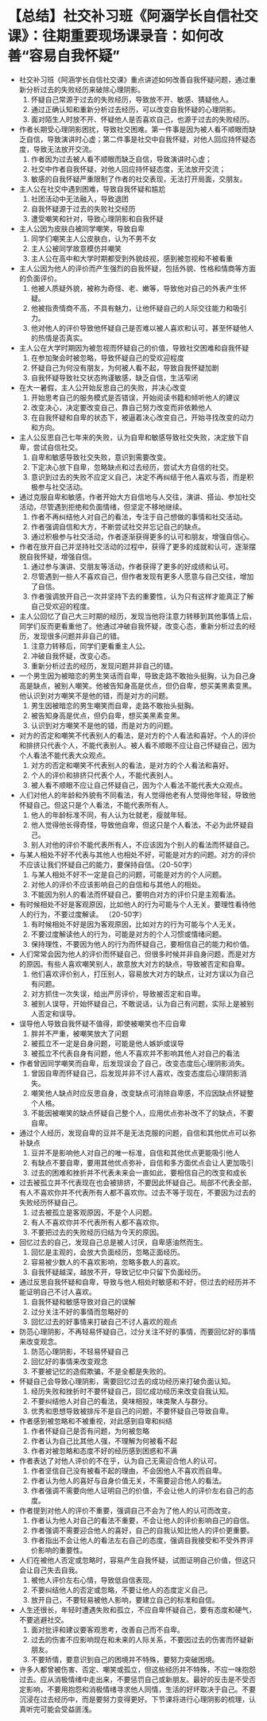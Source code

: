 # 【总结】社交补习班《阿涵学长自信社交课》：往期重要现场课录音：如何改善“容易自我怀疑”

-   社交补习班《阿涵学长自信社交课》重点讲述如何改善自我怀疑问题，通过重新分析过去的失败经历来破除心理阴影。
    1.  怀疑自己常源于过去的失败经历，导致放不开、敏感、猜疑他人。
    2.  通过正确认知和重新分析过去经历，可以改变自我怀疑的心理阴影。
    3.  面对陌生人时放不开、怀疑他人是否喜欢自己，也源于过去的失败经历。
-   作者长期受心理阴影困扰，导致社交困难。第一件事是因为被人看不顺眼而缺乏自信，导致演讲时心虚；第二件事是社交中自我怀疑，对他人回应持怀疑态度，导致无法放开交流。
    1.  作者因为过去被人看不顺眼而缺乏自信，导致演讲时心虚；
    2.  社交中作者自我怀疑，对他人回应持怀疑态度，无法放开交流；
    3.  敏感的自我怀疑严重限制了作者的社交表现，无法打开局面，交朋友。
-   主人公在社交中遇到困难，导致自我怀疑和尴尬
    1.  社团活动中无法融入，导致退团
    2.  自我怀疑源于过去的失败社交经历
    3.  遭受嘲笑和针对，导致心理阴影和自我怀疑
-   主人公因为皮肤白被同学嘲笑，导致自卑
    1.  同学们嘲笑主人公皮肤白，认为不男不女
    2.  主人公被同学故意模仿并嘲笑
    3.  主人公在高中和大学时期都受到外貌歧视，感到被忽视和不被看重
-   主人公因为他人的评价而产生强烈的自我怀疑，包括外貌、性格和情商等方面的负面评价。
    1.  他被人质疑外貌，被称为奇怪、老、嫩等，导致他对自己的外表产生怀疑。
    2.  他被指责情商不高，不具有魅力，让他怀疑自己的人际交往能力和吸引力。
    3.  他对他人的评价导致他怀疑自己是否难以被人喜欢和认可，甚至怀疑他人的热情是否真实。
-   主人公在大学时期因为被忽视而怀疑自己的价值，导致社交困难和自我怀疑
    1.  在参加聚会时被忽略，导致怀疑自己的受欢迎程度
    2.  怀疑自己为何没有朋友，为何被人看不起，导致自我怀疑加剧
    3.  自我怀疑导致社交状态拘谨敏感，缺乏自信，生活窄闭
-   在大一暑假，主人公开始反思自己的失败，并决心改变
    1.  开始思考自己的服务模式是否错误，开始阅读书籍和倾听他人的建议
    2.  改变决心，决定要改变自己，靠自己努力改变而非依赖他人
    3.  在自我怀疑和自卑的状态下，被逼着决心改变自己，开始寻找改变的动力和方向。
-   主人公反思自己七年来的失败，认为自卑和敏感导致社交失败，决定放下自卑，尝试自信社交。
    1.  自卑和敏感导致社交失败，意识到需要改变。
    2.  下定决心放下自卑，忽略缺点和过去经历，尝试大方自信的社交。
    3.  意识到过去的失败不应定义自己，决定不再纠结于他人喜欢与否，而是积极参与社交活动。
-   通过克服自卑和敏感，作者开始大方自信地与人交往，演讲、搭讪、参加社交活动，尽管遇到拒绝和负面情绪，但坚定不移地继续。  
    1.  作者不再纠结他人对自己的看法，专注于自己想做的事情和社交活动。
    2.  作者强调自信和大方，不断尝试社交并忘记自己的缺点。
    3.  通过积极参与社交活动，作者逐渐获得更多的认可和朋友，增强自信心。
-   作者在放开自己并坚持社交活动的过程中，获得了更多的成就和认可，逐渐摆脱自我怀疑，增强自信。  
    1.  通过参与演讲、交朋友等活动，作者获得了更多的好成绩和认可。
    2.  尽管遇到一些人不喜欢自己，但作者发现有更多人愿意与自己交往，增加了自信。
    3.  作者强调放开自己一次并坚持下去的重要性，认为只有这样才能真正了解自己受欢迎的程度。
-   主人公回忆了自己大三时期的经历，发现当他将注意力转移到其他事情上后，同学们反而更看重他了。他通过冲破自我怀疑，改变心态，重新分析过去的经历，发现很多问题并非自己的错。
    1.  注意力转移后，同学们更看重主人公。
    2.  冲破自我怀疑，改变心态。
    3.  重新分析过去的经历，发现问题并非自己的错。
-   一个男生因为被暗恋的男生笑话而自卑，导致走路不敢抬头挺胸，认为自己身高是缺点，被别人嘲笑。他被告知身高是优点，但仍自卑，想买美黑素变黑。他认识到对方嘲笑不是他的错，而是对方的问题。
    1.  男生因被暗恋的男生嘲笑而自卑，走路不敢抬头挺胸。
    2.  被告知身高是优点，但仍自卑，想买美黑素变黑。
    3.  认识到对方嘲笑不是他的错，而是对方的问题。
-   对方的否定和嘲笑不代表别人的看法，是对方的个人看法和喜好。个人的评价和排挤只代表个人，不能代表别人。被人看不顺眼不应让自己怀疑自己，因为个人看法不能代表大众观点。
    1.  对方的否定和嘲笑不代表别人的看法，是对方的个人看法和喜好。
    2.  个人的评价和排挤只代表个人，不能代表别人。
    3.  被人看不顺眼不应让自己怀疑自己，因为个人看法不能代表大众观点。
-   人们对他人的年龄和外貌有不同看法，有人觉得他老有人觉得他年轻，导致他怀疑自己。但这只是个人看法，不能代表所有人。
    1.  他人的年龄标准不同，有人认为壮就老，瘦就年轻。
    2.  他人觉得他长得奇怪，导致他自卑，但这只是个人看法，不必为此怀疑自己。
    3.  别人对他的评价不能代表所有人，不应该因为个别人的看法而怀疑自己。
-   与某人相处不好不代表与其他人也相处不好，可能是对方的问题。对方的评价不应该让我们怀疑自己的能力，要保持自信。（20-50字）
    1.  与某人相处不好不一定是自己的问题，可能是对方的个人问题。
    2.  对他人的评价不应该影响自己的自信和与其他人的相处。
    3.  不能因为别人的看法而怀疑自己，要明白对方的评价只是主观看法。
-   有时候相处不好是客观原因，比如他人的行为可能与个人无关。要理性看待他人的行为，不要过度解读。 （20-50字）
    1.  有时候相处不好是因为客观原因，比如对方的行为可能与个人无关。
    2.  不要过度解读他人的行为，可能是对方的个人习惯或情绪问题。
    3.  保持理性，不要因为他人的行为而怀疑自己，要相信自己的能力和价值。
-   人们常常会因为他人的评价而怀疑自己，但很多时候并非自身问题，而是对方的原因。有些人喜欢嘲笑别人，故意放大对方的缺点，导致被否定和自卑。
    1.  他们喜欢评价别人，打压别人，容易放大对方的缺点，让对方误以为自己有问题。
    2.  对方抓住一次失误，给出严厉评价，导致被否定和自卑。
    3.  被别人误导，开始怀疑自己，不敢说话，认为自己有问题，实际上是被别人否定和误导。
-   误导他人导致自我怀疑不值得，即使被嘲笑也不应自卑
    1.  胖并不严重，被嘲笑放大了问题
    2.  被孤立不一定是自身问题，可能是他人嫉妒或误导
    3.  被孤立不代表自身有问题，他人不喜欢并不影响其他人对自己的看法
-   作者曾因同学嘲笑而自卑，后发现误会了自己，改变态度后心理阴影消失。
    1.  曾因自卑而怀疑自己，后发现并非不讨人喜欢，改变态度后心理阴影消失。
    2.  嘲笑他人缺点时应反思自身，改变缺点可消除自卑感，不应因缺点怀疑整个人格。
    3.  不能因被嘲笑的缺点怀疑自己整个人，应用优点弥补改不了的缺点，不要自卑。
-   通过个人经历，发现自卑的豆并不是无法克服的问题，自信和其他优点可以弥补缺点
    1.  豆并不是影响他人对自己的唯一标准，自信和其他优点更能吸引他人
    2.  有缺点不要自卑，要用其他优点弥补，自信和多方面优点会让人更加吸引
    3.  过去的困难和挫折并不代表未来会一直如此，要相信自己的改变和成长
-   过去被孤立并不代表现在也会被排挤，不要因此怀疑自己。局部不代表全部，有人不喜欢你并不代表所有人都不喜欢你。过去不等于现在，不要因为过去的失败经历怀疑自己。
    1.  过去被孤立是客观原因，不是个人问题。
    2.  有人不喜欢你并不代表所有人都不喜欢你。
    3.  不要把过去的失败经历归结为今天的原因。
-   回忆过去的自己，发现自己总是被人讨厌，自卑感油然而生。
    1.  回忆是主观的，会放大负面经历，忽略正面经历。
    2.  容易被少数人的不喜欢影响，忽略多数人的喜欢。
    3.  自我怀疑越深，越放不开，导致记忆中只留下负面经历。
-   通过反思自我怀疑和自卑，导致与他人相处时敏感和不好，但过去的经历并不能证明自己不讨人喜欢。
    1.  自我怀疑和敏感导致对自己的误解
    2.  过分关注不好的事情而忽略好的
    3.  回忆过去的好事情来打破自己不讨人喜欢的观点
-   防范心理阴影，不再轻易怀疑自己，过分关注不好的事情，而要回忆好的事情来改变观念。
    1.  防范心理阴影，不轻易怀疑自己
    2.  回忆好的事情来改变观念
    3.  不要被记忆的造假欺骗，不是全都是失败的。
-   怀疑自己会导致心理阴影，需要回忆过去的成功经历来打破负面认知。
    1.  经历失败和挫折时不要怀疑自己，回忆成功经历来改变自我认知。
    2.  不要纠结他人对自己的看法，臭味相投，味类聚人与群分。
    3.  优秀和思想导致被排斥不是自己的问题，不要怀疑自己导致自卑。
-   作者感到被忽略和不被重视，对此感到自卑和纠结
    1.  作者怀疑自己是否有问题，为何被忽略
    2.  作者认为自己比其他人强，不理解为何被看不起
    3.  作者对被忽略和态度不好的经历感到困惑和不满
-   作者表达了对他人评价的不在乎，认为自己无需迎合他人的认可。
    1.  作者坚信自己没有被看不起的理由，不会因他人不喜欢而自卑。
    2.  作者认为他人的喜好与自身价值无关，不需要迎合他人的看法。
    3.  作者强调不需要向他人证明自己的价值，不会让他人的评价左右自己的态度。
-   作者提到对他人的评价不重要，强调自己不会为了他人的认可而改变。
    1.  作者认为他人对自己的看法不重要，不会让他人的评价影响自己的自信。
    2.  作者强调不需要迎合他人的喜好，自己的自我认知比他人的评价更重要。
    3.  作者指出不会让他人的看法左右自己的态度，强调自我接受和不受外界评价影响的重要性。
-   人们在被他人否定或忽略时，容易产生自我怀疑，试图证明自己价值，但这只会让自己失去自我。
    1.  被他人评价左右心情，导致低自信表现。
    2.  不要纠结他人的否定或忽略，不要让他人的态度定义自己。
    3.  放开自己，不要轻易被他人影响，要建立自己的标准和自信。
-   人生还很长，年轻时遭遇失败和孤立，不应自卑怀疑自己，要有态度和硬气，不要逃避社交。
    1.  面对批评和建议要客观思考，改善自己而不自卑。
    2.  过去的伤害不应影响现在和未来的人际关系，不要因过去的伤害而怀疑新朋友。
    3.  不要矫情，要意识到自己的困境并不特殊，要努力突破困境。
-   许多人都曾被伤害、否定、嘲笑或孤立，但这些经历并不特殊，不应一味抱怨过去。应从消极情绪中走出来，不要惩罚自己或新朋友。最好的反击是不受否定影响，不要用抱怨和消极情绪寻求他人同情，生活的好坏取决于自己。不要沉浸在过去经历中，而是要努力变得更好。下节课将进行心理阴影的梳理，认真听完可能会受益匪浅。